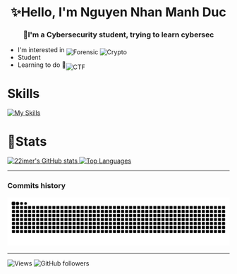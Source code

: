 <h1 style="text-align:center;">✨Hello, I'm Nguyen Nhan Manh Duc</h1>
<h3 style="text-align:center;">🎒I'm a Cybersecurity student, trying to learn cybersec</h3>

- I'm interested in <img src="https://img.shields.io/badge/Forensic-FFF00?style=flat" alt="Forensic" style="position:relative; top:5px">
  <img src="https://img.shields.io/badge/Crypto-FF0000?style=flat"   alt="Crypto"   style="position:relative; top:5px">
- Student
- Learning to do 📅<img src="https://img.shields.io/badge/CTF-000000?style=flat" alt="CTF" style="position:relative; top:5px">

# Skills

[![My Skills](https://skillicons.dev/icons?i=python,cpp,bash&theme=dark)](https://skillicons.dev)

# 📝Stats
<pictures>
  <a href="https://github.com/anuraghazra/github-readme-stats">
    <img
      height="170"
      src="https://github-readme-stats.vercel.app/api?username=22imer&show_icons=true&theme=radical"
      alt="22imer's GitHub stats"
    />
  </a>
  <a href="https://github.com/anuraghazra/github-readme-stats">
    <img
      height="170"
      src="https://github-readme-stats.vercel.app/api/top-langs/?username=22imer&theme=radical&layout=compact"
      alt="Top Languages"
    />
  </a>
</pictures>

---
### Commits history
<pictures>
  <source media="(prefers-color-scheme: dark)" srcset="https://raw.githubusercontent.com/22imer/22imer/output/github-contribution-grid-snake-dark.svg">
  <source media="(prefers-color-scheme: light)" srcset="https://raw.githubusercontent.com/22imer/22imer/output/github-contribution-grid-snake.svg">
  <img alt="github contribution grid snake animation" src="https://raw.githubusercontent.com/22imer/22imer/output/github-contribution-grid-snake-dark.svg">
</picture>

---

![Views](https://komarev.com/ghpvc/?username=22imer&color=069494&style=for-the-badge)
![GitHub followers](https://img.shields.io/github/followers/22imer?style=for-the-badge&color=white)

